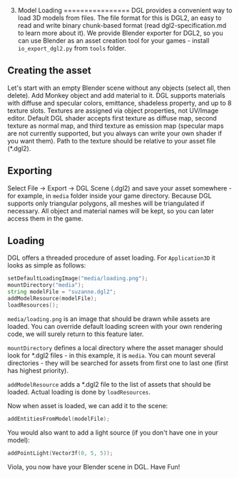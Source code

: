 3. Model Loading
================
DGL provides a convenient way to load 3D models from files. The file format for this is DGL2, an easy to read and write binary chunk-based format (read dgl2-specification.md to learn more about it). We provide Blender exporter for DGL2, so you can use Blender as an asset creation tool for your games - install `io_export_dgl2.py` from `tools` folder.

Creating the asset
------------------
Let's start with an empty Blender scene without any objects (select all, then delete). Add Monkey object and add material to it. DGL supports materials with diffuse and specular colors, emittance, shadeless property, and up to 8 texture slots. Textures are assigned via object properties, not UV/Image editor. Default DGL shader accepts first texture as diffuse map, second texture as normal map, and third texture as emission map (specular maps are not currently supported, but you always can write your own shader if you want them). Path to the texture should be relative to your asset file (*.dgl2).

Exporting
---------
Select File -> Export -> DGL Scene (.dgl2) and save your asset somewhere - for example, in `media` folder inside your game directory. Because DGL supports only triangular polygons, all meshes will be triangulated if necessary. All object and material names will be kept, so you can later access them in the game.

Loading
-------
DGL offers a threaded procedure of asset loading. For `Application3D` it looks as simple as follows:

```d
setDefaultLoadingImage("media/loading.png");
mountDirectory("media");
string modelFile = "suzanne.dgl2";
addModelResource(modelFile);
loadResources();
```

`media/loading.png` is an image that should be drawn while assets are loaded. You can override default loading screen with your own rendering code, we will surely return to this feature later.

`mountDirectory` defines a local directory where the asset manager should look for *.dgl2 files - in this example, it is `media`. You can mount several directories - they will be searched for assets from first one to last one (first has highest priority).

`addModelResource` adds a *.dgl2 file to the list of assets that should be loaded. Actual loading is done by `loadResources`.

Now when asset is loaded, we can add it to the scene: 

```d
addEntitiesFromModel(modelFile);
```

You would also want to add a light source (if you don't have one in your model):

```d
addPointLight(Vector3f(0, 5, 5));
```

Viola, you now have your Blender scene in DGL. Have Fun!